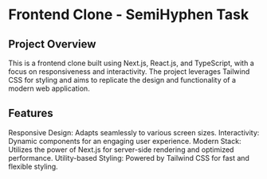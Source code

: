 # Frontend Clone - SemiHyphen Task
## Project Overview
This is a frontend clone built using Next.js, React.js, and TypeScript, with a focus on responsiveness and interactivity. The project leverages Tailwind CSS for styling and aims to replicate the design and functionality of a modern web application.

## Features
Responsive Design: Adapts seamlessly to various screen sizes.
Interactivity: Dynamic components for an engaging user experience.
Modern Stack: Utilizes the power of Next.js for server-side rendering and optimized performance.
Utility-based Styling: Powered by Tailwind CSS for fast and flexible styling.
